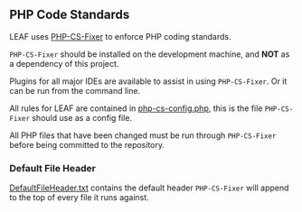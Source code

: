 ## PHP Code Standards

LEAF uses [PHP-CS-Fixer](https://github.com/FriendsOfPHP/PHP-CS-Fixer) to enforce PHP coding standards.

`PHP-CS-Fixer` should be installed on the development machine, and **NOT** as a dependency of this project.

Plugins for all major IDEs are available to assist in using `PHP-CS-Fixer`. Or it can be run from the command line.

All rules for LEAF are contained in [php-cs-config.php](standards/php-cs-config.php), this is the file `PHP-CS-Fixer` should use as a config file.

All PHP files that have been changed must be run through `PHP-CS-Fixer` before being committed to the repository.

### Default File Header

[DefaultFileHeader.txt](standards/DefaultFileHeader.txt) contains the default header `PHP-CS-Fixer` will append to the top of every file it runs against.